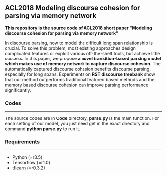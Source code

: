 ## ACL2018 Modeling discourse cohesion for parsing via memory network

**This repository is the source code of ACL2018 short paper "Modeling discourse cohesion for parsing via memory network"**

In discourse parsing, how to model the difficult long span relationship is crucial. To solve this problem, most existing approaches design complicated features or exploit various off-the-shelf tools, but achieve little success. In this paper, we propose **a novel transition-based parsing model which makes use of memory network to capture discourse cohesion**. The automatically captured discourse cohesion benefits discourse parsing, especially for long spans. Experiments on **RST discourse treebank** show that our method outperforms traditional featured based methods and the memory based discourse cohesion can improve parsing performance significantly.

### Codes

***

The source codes are in **Code** directory, **parse.py** is the main function. For each setting of our model, you just need get in the exact directory and command **python parse.py** to run it.


### Requirements

***
- Python (=r3.5)
- Tensorflow (=r1.0)
- tflearn (=r0.3.2)

